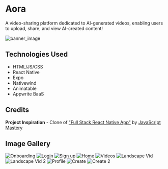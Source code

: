 # Aora
A video-sharing platform dedicated to AI-generated videos, enabling users to upload, share, and view AI-created content!

![banner_image](https://i.postimg.cc/5NR9bxFM/Sora-README.png)

## Technologies Used
* HTML/JS/CSS
* React Native
* Expo
* Nativewind
* Animatable
* Appwrite BaaS

## Credits

**Project Inspiration** - Clone of ["Full Stack React Native App"](https://www.youtube.com/watch?v=ZBCUegTZF7M&t=6350s) by [JavaScript Mastery](https://www.youtube.com/@javascriptmastery)

## Image Gallery
![Onboarding](https://i.imgur.com/oOJgpkw.png)
![Login](https://i.imgur.com/IJIsPHq.png)
![Sign up](https://i.imgur.com/WNCPLqC.png)
![Home](https://i.imgur.com/1CZ67IM.png)
![Videos](https://i.imgur.com/lPTg5YL.png)
![Landscape Vid](https://i.imgur.com/vH8lFyi.png)
![Landscape Vid 2](https://i.imgur.com/o7ZtRN4.png)
![Profile](https://i.imgur.com/AvzNYny.png)
![Create](https://i.imgur.com/wp53rtK.png)
![Create 2](https://i.imgur.com/8UdDEkq.png)
